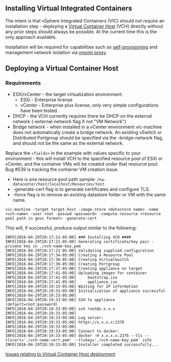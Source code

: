 ## Installing Virtual Integrated Containers

The intent is that vSphere Integrated Containers (VIC) should not _require_ an installation step - deploying a [Virtual Container Host](doc/design/arch/vic-container-abstraction.md#virtual-container-host) (VCH) directly without any prior steps should always be possible. At the current time this is the only approach available.

Installation will be required for capabilities such as [self-provisioning](doc/design/validating-proxy.md) and management network isolation via [vmomi proxy](doc/design/vmomi-authenticating-agent.md).

## Deploying a Virtual Container Host

### Requirements

- ESXi/vCenter - the target virtualization environment.
   - ESXi - Enterprise license
   - vCenter - Enterprise plus license, only very simple configurations have been tested. 
- DHCP - the VCH currently requires there be DHCP on the external network (-external-network flag if not "VM Network")
- Bridge network - when installed in a vCenter environment vic-machine does not automatically create a bridge network. An existing vSwitch or Distributed Portgroup should be specified via the -bridge-network flag, and should not be the same as the external network.

Replace the `<fields>` in the example with values specific to your environment - this will install VCH to the specified resource pool of ESXi or vCenter, and the container VMs will be created under that resource pool. Bug #539 is tracking the container VM creation issue.

- Here is one resource pool path sample: `/ha-datacenter/host/localhost/Resources/test`
- -generate-cert flag is to generate certificates and configure TLS. 
- -force flag is to remove an existing datastore folder or VM with the same name.

```
vic-machine -target target-host -image-store <datastore name> -name <vch-name> -user root -passwd <password> -compute-resource <resource pool path in govc format> -generate-cert
```
This will, if successful, produce output similar to the following:
```
INFO[2016-04-29T20:17:21-05:00] ### Installing VCH ####                      
INFO[2016-04-29T20:17:21-05:00] Generating certificate/key pair - private key in ./vch-name-key.pem 
INFO[2016-04-29T20:17:21-05:00] Validating supplied configuration            
INFO[2016-04-29T20:17:34-05:00] Creating a Resource Pool                     
INFO[2016-04-29T20:17:36-05:00] Creating VirtualSwitch                       
INFO[2016-04-29T20:17:36-05:00] Creating Portgroup                           
INFO[2016-04-29T20:17:37-05:00] Creating appliance on target                 
INFO[2016-04-29T20:17:41-05:00] Uploading images for container               
INFO[2016-04-29T20:17:41-05:00] 	bootstrap.iso 
INFO[2016-04-29T20:17:41-05:00] 	appliance.iso 
INFO[2016-04-29T20:19:15-05:00] Waiting for IP information                   
INFO[2016-04-29T20:19:33-05:00] Initialization of appliance successful       
INFO[2016-04-29T20:19:33-05:00]                                              
INFO[2016-04-29T20:19:33-05:00] SSH to appliance (default=root:password)     
INFO[2016-04-29T20:19:33-05:00] ssh root@x.x.x.x                        
INFO[2016-04-29T20:19:33-05:00]                                              
INFO[2016-04-29T20:19:33-05:00] Log server:                                  
INFO[2016-04-29T20:19:33-05:00] https://x.x.x.x:2378                    
INFO[2016-04-29T20:19:33-05:00]                                              
INFO[2016-04-29T20:19:33-05:00] Connect to docker:                           
INFO[2016-04-29T20:19:33-05:00] docker -H x.x.x.x:2376 --tls --tlscert='./vch-name-cert.pem' --tlskey='./vch-name-key.pem' info 
INFO[2016-04-29T20:19:33-05:00] Installer completed successfully...          
```



[Issues relating to Virtual Container Host deployment](https://github.com/vmware/vic/labels/component%2Fvic-machine)
